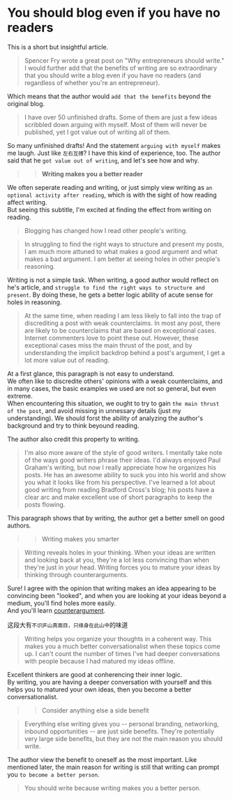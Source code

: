 # You should blog even if you have no readers

This is a short but insightful article.

> Spencer Fry wrote a great post on "Why entrepreneurs should write." I would further add that the benefits of writing are so extraordinary that you should write a blog even if you have no readers (and regardless of whether you're an entrepreneur).

Which means that the author would `add that the benefits` beyond the original blog.

> I have over 50 unfinished drafts. Some of them are just a few ideas scribbled down arguing with myself. Most of them will never be published, yet I got value out of writing all of them.

So many unfinished drafts! And the statement `arguing with myself` makes me laugh. Just like `左右互搏`? I have this kind of experience, too. The author said that he `got value out of writing`, and let's see how and why.

> > **Writing makes you a better reader**

We often seperate reading and writing, or just simply view writing as `an optional activity after reading`, which is with the sight of how reading affect writing.  
But seeing this subtitle, I'm excited at finding the effect from writing on reading.

> Blogging has changed how I read other people's writing.

> In struggling to find the right ways to structure and present my posts, I am much more attuned to what makes a good argument and what makes a bad argument. I am better at seeing holes in other people's reasoning.

Writing is not a simple task. When writing, a good author would reflect on he's article, and `struggle to find the right ways to structure and present`. By doing these, he gets a better logic ability of acute sense for holes in reasoning.

> At the same time, when reading I am less likely to fall into the trap of discrediting a post with weak counterclaims. In most any post, there are likely to be counterclaims that are based on exceptional cases. Internet commenters love to point these out. However, these exceptional cases miss the main thrust of the post, and by understanding the implicit backdrop behind a post's argument, I get a lot more value out of reading.

At a first glance, this paragraph is not easy to understand.  
We often like to discredite others' opinions with a weak counterclaims, and in many cases, the basic examples we used are not so general, but even extreme.  
When encountering this situation, we ought to try to gain `the main thrust of the post`, and avoid missing in unnessary details (just my understanding). We should forst the ability of analyzing the author's background and try to think beyound reading.

The author also credit this property to writing.

> I'm also more aware of the style of good writers. I mentally take note of the ways good writers phrase their ideas. I'd always enjoyed Paul Graham's writing, but now I really appreciate how he organizes his posts. He has an awesome ability to suck you into his world and show you what it looks like from his perspective. I've learned a lot about good writing from reading Bradford Cross's blog; his posts have a clear arc and make excellent use of short paragraphs to keep the posts flowing.

This paragraph shows that by writing, the author get a better smell on good authors.

> > Writing makes you smarter

> Writing reveals holes in your thinking. When your ideas are written and looking back at you, they're a lot less convincing than when they're just in your head. Writing forces you to mature your ideas by thinking through counterarguments.

Sure! I agree with the opinion that writing makes an idea appearing to be convincing been "looked", and when you are looking at your ideas beyond a medium, you'll find holes more easily.  
And you'll learn [counterargument](https://www.etymonline.com/word/counter-argument#etymonline_v_28972).

这段大有`不识庐山真面目，只缘身在此山中`的味道

> Writing helps you organize your thoughts in a coherent way. This makes you a much better conversationalist when these topics come up. I can't count the number of times I've had deeper conversations with people because I had matured my ideas offline.

Excellent thinkers are good at conherencing their inner logic.  
By writing, you are having a deeper conversation with yourself and this helps you to matured your own ideas, then you become a better conversationalist.

> > Consider anything else a side benefit

> Everything else writing gives you -- personal branding, networking, inbound opportunities -- are just side benefits. They're potentially very large side benefits, but they are not the main reason you should write.

The author view the benefit to oneself as the most important. Like mentioned later, the main reason for writing is still that writing can prompt you `to become a better person`.

> You should write because writing makes you a better person.
